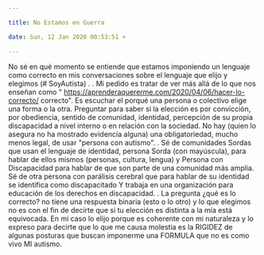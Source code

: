 ```yaml
---

title: No Estamos en Guerra

date: Sun, 12 Jan 2020 00:53:51 +
 
---
```

No sé en qué momento se entiende que estamos imponiendo un lenguaje como correcto en mis conversaciones sobre el lenguaje que elijo y elegimos (# SoyAutista) .
.
Mi pedido es tratar de ver más allá de lo que nos enseñan como " https://aprenderaquererme.com/2020/04/06/hacer-lo-correcto/ correcto". Es escuchar el porqué una persona o colectivo elige una forma o la otra. Preguntar para saber si la elección es por convicción, por obediencia, sentido de comunidad, identidad, percepción de su propia discapacidad a nivel interno o en relación con la sociedad. No hay (quien lo asegura no ha mostrado evidencia alguna) una obligatoriedad, mucho menos legal, de usar "persona con autismo".
.
Sé de comunidades Sordas que usan el lenguaje de identidad, persona Sorda (con mayúscula), para hablar de ellos mismos (personas, cultura, lengua) y Persona con Discapacidad para hablar de que son parte de una comunidad más amplia.
Sé de otra persona con parálisis cerebral que para hablar de su identidad se identifica como discapacitado Y trabaja en una organización para educación de los derechos en discapacidad.
.
La pregunta ¿qué es lo correcto? no tiene una respuesta binaria (esto o lo otro) y lo que elegimos no es con el fin de decirte que si tu elección es distinta a la mía está equivocada. En mi caso lo elijo porque es coherente con mi naturaleza y lo expreso para decirte que lo que me causa molestia es la RIGIDEZ de algunas posturas que buscan imponerme una FORMULA que no es como vivo MI autismo.

